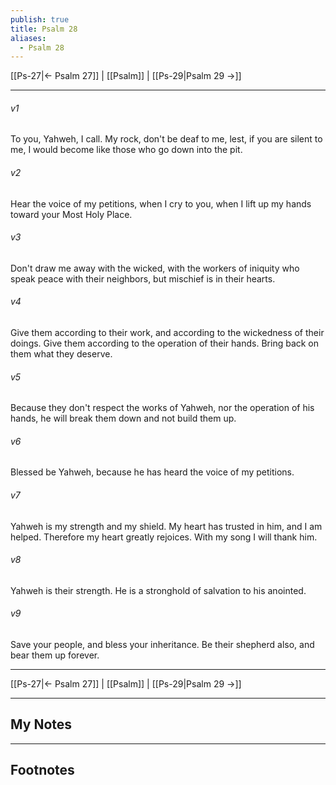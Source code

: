 ```yaml
---
publish: true
title: Psalm 28
aliases:
  - Psalm 28
---
```


[[Ps-27|← Psalm 27]] | [[Psalm]] | [[Ps-29|Psalm 29 →]]
***



###### v1 
To you, Yahweh, I call. My rock, don't be deaf to me, lest, if you are silent to me, I would become like those who go down into the pit. 

###### v2 
Hear the voice of my petitions, when I cry to you, when I lift up my hands toward your Most Holy Place. 

###### v3 
Don't draw me away with the wicked, with the workers of iniquity who speak peace with their neighbors, but mischief is in their hearts. 

###### v4 
Give them according to their work, and according to the wickedness of their doings. Give them according to the operation of their hands. Bring back on them what they deserve. 

###### v5 
Because they don't respect the works of Yahweh, nor the operation of his hands, he will break them down and not build them up. 

###### v6 
Blessed be Yahweh, because he has heard the voice of my petitions. 

###### v7 
Yahweh is my strength and my shield. My heart has trusted in him, and I am helped. Therefore my heart greatly rejoices. With my song I will thank him. 

###### v8 
Yahweh is their strength. He is a stronghold of salvation to his anointed. 

###### v9 
Save your people, and bless your inheritance. Be their shepherd also, and bear them up forever.

***
[[Ps-27|← Psalm 27]] | [[Psalm]] | [[Ps-29|Psalm 29 →]]

---
## My Notes

---
## Footnotes